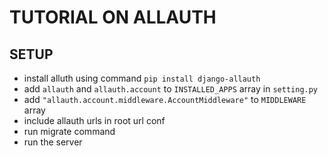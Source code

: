 # TUTORIAL ON ALLAUTH

## SETUP 
- install alluth using command `pip install django-allauth`
- add `allauth` and `allauth.account` to `INSTALLED_APPS` array in `setting.py`
- add `"allauth.account.middleware.AccountMiddleware"` to `MIDDLEWARE` array
- include allauth urls in root url conf
- run migrate command
- run the server
